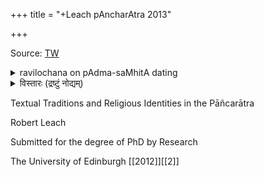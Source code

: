 +++
title = "+Leach pAncharAtra 2013"

+++

Source: [TW](https://era.ed.ac.uk/bitstream/handle/1842/7811/Leach2013.pdf?sequence=2&isAllowed=y)

<details><summary>ravilochana on pAdma-saMhitA dating</summary>

Kanchi's vaikuntha perumal temple was built in the eighth century. And this temple shows familiarity with Padma samhita, ahirbudhnya etc. hence, the claim that they are post Ramanuja is nonsense (though currently it follows vaikhanasa but such changes hv happened due to disturbances - Trivikrama temple of kanchi was originally vaikhanasa but now following pancaratra). Sanderson places them at 850CE which itself is unacceptable based on the evidence from kanchi. Also, the core paddhati text of padmanabhaswamy temple's tantri is Padma samhita mixed with some malayala practices. Now, padmanabhaswamy temple is mentioned by nammazhwar (thus it is more than 1200 yrs old at the very least) and there r references to the temple even in sangam literature as per some scholars. The tantri of the temple has always been the tharananelloor family as per records. Kerala mahatmyam says that they came from kanchi (where Padma samhita reigns supreme - even in varadaraja temple). So, if Padma samhita was post Ramanuja, how come the tantris of this temple have it as their core text? Indologists fail to apply logic properly
</details>


<details><summary>विस्तारः (द्रष्टुं नोद्यम्)</summary>

This thesis has been submitted in fulfilment of the requirements for a postgraduate degree \(e.g. PhD, MPhil, DClinPsychol\) at the University of Edinburgh. Please note the following terms and conditions of use: 

• This work is protected by copyright and other intellectual property rights, which are retained by the thesis author, unless otherwise stated. 

• A copy can be downloaded for personal non-commercial research or study, without prior permission or charge. 

• This thesis cannot be reproduced or quoted extensively from without first obtaining permission in writing from the author. 

• The content must not be changed in any way or sold commercially in any format or medium without the formal permission of the author. 

• When referring to this work, full bibliographic details including the author, title, awarding institution and date of the thesis must be given. 

1

I have read and understood the University of Edinburgh guidelines on plagiarism.

This thesis was composed by me and is entirely my own work except where I indicate otherwise by use of quotes and references. No part of it has been submitted for any other degree or professional qualification.

</details>

Textual Traditions and Religious Identities in the Pāñcarātra 

Robert Leach 

Submitted for the degree of PhD by Research 

The University of Edinburgh [[2012]][[2]]

